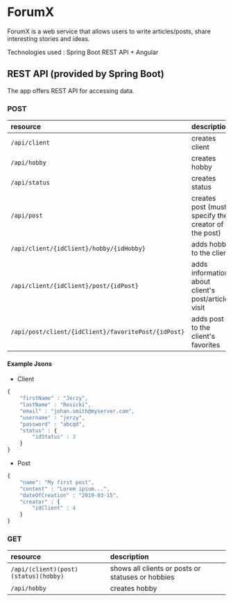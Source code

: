 # ForumX
ForumX is a web service that allows users to write articles/posts, share interesting stories and ideas.

Technologies used : Spring Boot REST API + Angular
## REST API (provided by Spring Boot)

The app offers REST API for accessing data.

### POST
| resource  | description  | body |
| :------------ |:---------------|:-----|
| `/api/client`|creates client |client JSON |
| `/api/hobby` | creates hobby | hobby JSON|
| `/api/status`| creates status |status JSON|
| `/api/post`| creates post (must specify the creator of the post)|post JSON|
| `/api/client/{idClient}/hobby/{idHobby}`| adds hobby to the client|none|
| `/api/client/{idClient}/post/{idPost}`| adds information about client's post/article visit|none|
| `/api/post/client/{idClient}/favoritePost/{idPost}`| adds post to the client's favorites |none|

#### Example Jsons
* Client
``` javascript
{
	"firstName" : "Jerzy",
	"lastName" : "Rosicki",
	"email" : "johan.smith@myserver.com",
	"username" : "jerzy",
	"password" : "abcqd",
	"status" : {
		"idStatus" : 3
	}
}
```
* Post
``` javascript
{
	"name": "My first post",
	"content" : "Lorem ipsum...",
	"dateOfCreation" : "2019-03-15",
	"creator" : {
		"idClient" : 4
	}
}
```
### GET
| resource  | description|
| :------------ |:---------------|
| `/api/(client)(post)(status)(hobby)`|shows all clients or posts or statuses or hobbies |
| `/api/hobby` | creates hobby |

